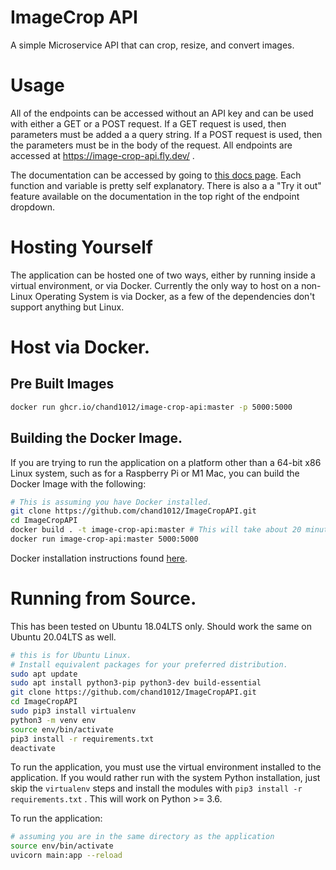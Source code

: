 # ImageCrop API

A simple Microservice API that can crop, resize, and convert images.

# Usage

All of the endpoints can be accessed without an API key and can be used with either a GET or a POST request. If a GET request is used, then parameters must be added a a query string. If a POST request is used, then the parameters must be in the body of the request. All endpoints are accessed at https://image-crop-api.fly.dev/ . 

The documentation can be accessed by going to [this docs page](https://image-crop-api.fly.dev/docs). Each function and variable is pretty self explanatory. There is also a a "Try it out" feature available on the documentation in the top right of the endpoint dropdown.

# Hosting Yourself

The application can be hosted one of two ways, either by running inside a virtual environment, or via Docker. Currently the only way to host on a non-Linux Operating System is via Docker, as a few of the dependencies don't support anything but Linux. 

# Host via Docker.

## Pre Built Images

```bash
docker run ghcr.io/chand1012/image-crop-api:master -p 5000:5000
```

## Building the Docker Image.

If you are trying to run the application on a platform other than a 64-bit x86 Linux system, such as for a Raspberry Pi or M1 Mac, you can build the Docker Image with the following:

```Bash
# This is assuming you have Docker installed.
git clone https://github.com/chand1012/ImageCropAPI.git
cd ImageCropAPI
docker build . -t image-crop-api:master # This will take about 20 minutes
docker run image-crop-api:master 5000:5000
```

Docker installation instructions found [here](https://docs.docker.com/get-docker/).

# Running from Source.

This has been tested on Ubuntu 18.04LTS only. Should work the same on Ubuntu 20.04LTS as well.

```Bash
# this is for Ubuntu Linux. 
# Install equivalent packages for your preferred distribution.
sudo apt update
sudo apt install python3-pip python3-dev build-essential 
git clone https://github.com/chand1012/ImageCropAPI.git
cd ImageCropAPI
sudo pip3 install virtualenv 
python3 -m venv env
source env/bin/activate
pip3 install -r requirements.txt
deactivate
```

To run the application, you must use the virtual environment installed to the application. If you would rather run with the system Python installation, just skip the `virtualenv` steps and install the modules with `pip3 install -r requirements.txt` . This will work on Python >= 3.6.

To run the application:

```Bash
# assuming you are in the same directory as the application
source env/bin/activate
uvicorn main:app --reload
```
